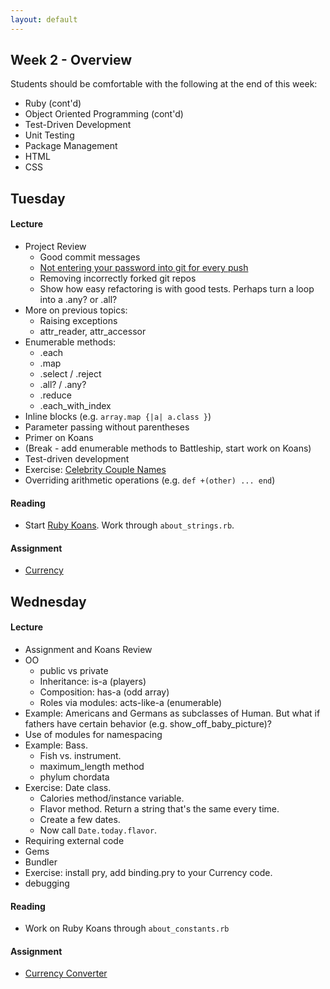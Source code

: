 ```yaml
---
layout: default
---
```


## Week 2 - Overview

Students should be comfortable with the following at the end of this week:

* Ruby (cont'd)
* Object Oriented Programming (cont'd)
* Test-Driven Development
* Unit Testing
* Package Management
* HTML
* CSS

## Tuesday

#### Lecture

* Project Review
  * Good commit messages
  * [Not entering your password into git for every push](https://help.github.com/articles/caching-your-github-password-in-git/)
  * Removing incorrectly forked git repos
  * Show how easy refactoring is with good tests.  Perhaps turn a loop into a .any? or .all?
* More on previous topics:
  * Raising exceptions
  * attr_reader, attr_accessor
* Enumerable methods:
  * .each
  * .map
  * .select / .reject
  * .all? / .any?
  * .reduce
  * .each_with_index
* Inline blocks (e.g. `array.map {|a| a.class }`)
* Parameter passing without parentheses
* Primer on Koans
* (Break - add enumerable methods to Battleship, start work on Koans)
* Test-driven development
* Exercise: [Celebrity Couple Names](https://github.com/masonfmatthews/rails_assignments/tree/master/exercises/celebrity_couple_names) <!-- Bombed spectacularly.  Not a good example for TDD.  Need a class to show how TDD works. -->
* Overriding arithmetic operations (e.g. `def +(other) ... end`)

#### Reading

* Start [Ruby Koans](http://rubykoans.com/).  Work through `about_strings.rb`.

#### Assignment

* [Currency](https://github.com/tiyd-rails-2015-01/currency)


## Wednesday

#### Lecture

* Assignment and Koans Review
* OO
  * public vs private
  * Inheritance: is-a (players)
  * Composition: has-a (odd array)
  * Roles via modules: acts-like-a (enumerable)
* Example: Americans and Germans as subclasses of Human.  But what if fathers have certain behavior (e.g. show_off_baby_picture)?
* Use of modules for namespacing
* Example: Bass.
  * Fish vs. instrument.
  * maximum_length method
  * phylum chordata
* Exercise: Date class.
  * Calories method/instance variable.  
  * Flavor method.  Return a string that's the same every time.
  * Create a few dates.
  * Now call `Date.today.flavor`.
* Requiring external code
* Gems
* Bundler
* Exercise: install pry, add binding.pry to your Currency code.
* debugging

#### Reading

* Work on Ruby Koans through `about_constants.rb`

#### Assignment

* [Currency Converter](https://github.com/tiyd-rails-2015-01/currency_converter)

<!--
Still haven't done:
* Returning objects when true/false is expected
* Methods ending in !
* Exercise: ??? [Employees and Departments](https://github.com/masonfmatthews/rails_assignments/tree/master/exercises/employees_and_departments)
* Human Learning: agile development practices
  * Iterate (this gets back to feedback cycles).
  * Build fully-functional apps during each iteration.
  * Example: Build an ecommerce site for T-shirts.  You know you want it to:
    * Accept credit card payments from customers
    * Allow orders to be made for specific size and color of shirts
    * Allow color/size combos to be marked as out-of-stock
    * Send sale e-mails
  * Pair programming (this gets back to feedback cycles)
  * Diagram: Feedback cycles of escalating size
* git branching
* .gitignore
* git pull
* Trying to change an array in an outer scope inside a called function.
* Floating point arithmetic
* Tell, don't ask

## Thursday

#### Lecture

* Assignment and Koans Review
* HTML
* Exercise: Build an HTML page that says something about you.
* CSS

#### Reading

* Work on Ruby Koans through `about_triangle_project_2.rb`

#### Assignment

* [CSS Reverse Engineering](https://github.com/masonfmatthews/rails_assignments/tree/master/assignments/css_reverse_engineering)

## Friday

#### Lecture

* Assignment and Koans Review
* SCSS
* Bourbon?  Neat?
* Pair Programming Details

## Weekend Assignment - As Pairs

[Google Scholar Screen Scraper](https://github.com/masonfmatthews/rails_assignments/tree/master/projects/screen_scraper)

-->
